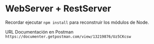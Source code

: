 # WebServer + RestServer

Recordar ejecutar ```npm install``` para reconstruir los módulos de Node.

URL Documentación en Postman ```https://documenter.getpostman.com/view/13219876/Uz5CKcsw```